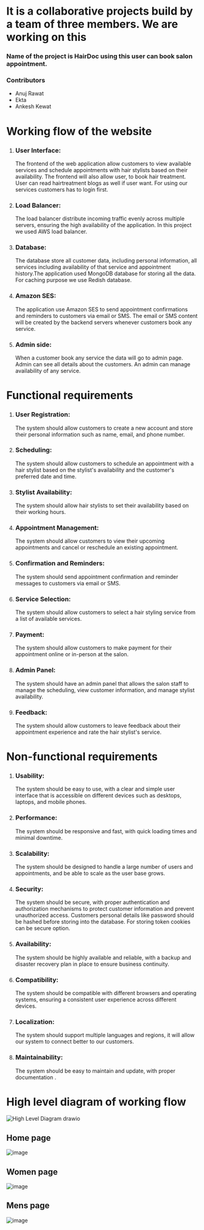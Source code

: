 <h1>It is a collaborative projects build by a team of three members. We are working on this</h1>
<h3>Name of the project is HairDoc using this user can book salon appointment.</h3>


<h3>Contributors</h3>
<ul>
<li>Anuj Rawat</li>
<li>Ekta</li>
<li>Ankesh Kewat</li>
</ul>

<!-- working flow of the -->

<h1>Working flow of the website</h1>

<ol>

   <li>
   <h3>User Interface:</h3>
   The frontend of the web application allow customers to view available services and schedule appointments with hair stylists based on their availability. The frontend will also allow user, to book hair treatment. User can read hairtreatment blogs as well if user want.
   For using our services customers has to login first.
   </li>

   
   <li>
   <h3>Load Balancer:</h3>
 The load balancer distribute incoming traffic evenly across multiple servers, ensuring the high availability of the application. In this project we used AWS load balancer.
   </li>

   <li>
   <h3>Database:</h3>
 The database store all customer data, including personal information, all services including availability of that service and appointment history.The application used MongoDB database for storing all the data. For caching purpose we use Redish database.
   </li>

   <li>
   <h3>Amazon SES:</h3>
The application use Amazon SES to send appointment confirmations and reminders to customers via email or SMS. The email or SMS content will be created by the backend servers whenever customers book any service.

   </li>
   <li>
   <h3>Admin side:</h3>
   When a customer book any service the data will go to admin page. Admin can see all details about the customers.
   An admin can manage availability of any service.
   </li>

</ol>

<h1>Functional requirements</h1>
<ol>
  <li>
  <h3>User Registration:</h3>
 The system should allow customers to create a new account and store their personal information such as name, email, and phone number.
  </li>

<li>
  <h3>Scheduling: </h3>
The system should allow customers to schedule an appointment with a hair stylist based on the stylist's availability and the customer's preferred date and time.

</li>

<li>
  <h3>Stylist Availability:  </h3>
The system should allow hair stylists to set their availability based on their working hours.

</li>

<li>
  <h3>Appointment Management: </h3>
The system should allow customers to view their upcoming appointments and cancel or reschedule an existing appointment.
</li>

<li>
  <h3> Confirmation and Reminders: </h3>
The system should send appointment confirmation and reminder messages to customers via email or SMS.
</li>

<li>
  <h3>Service Selection: </h3>
The system should allow customers to select a hair styling service from a list of available services.
</li>
<li>
  <h3>Payment: </h3>
The system should allow customers to make payment for their appointment online or in-person at the salon.
</li>
<li>
  <h3> Admin Panel:</h3>
The system should have an admin panel that allows the salon staff to manage the scheduling, view customer information, and manage stylist availability.
</li>
<li>
  <h3>Feedback: </h3>
The system should allow customers to leave feedback about their appointment experience and rate the hair stylist's service. 
</li>
</ol>

<h1>Non-functional requirements</h1>

<ol>
<li>
  <h3>Usability: </h3>
  The system should be easy to use, with a clear and simple user interface that is accessible on different devices such as desktops, laptops, and mobile phones.
</li>
<li>
  <h3>Performance:</h3>
The system should be responsive and fast, with quick loading times and minimal downtime.
</li>
<li>
  <h3>Scalability: </h3>
The system should be designed to handle a large number of users and appointments, and be able to scale as the user base grows.

</li>
<li>
  <h3>Security:</h3>
The system should be secure, with proper authentication and authorization mechanisms to protect customer information and prevent unauthorized access. Customers personal details like password should be hashed before storing into the database. For storing token cookies can be secure option.
</li>
<li>
  <h3>Availability:</h3>
The system should be highly available and reliable, with a backup and disaster recovery plan in place to ensure business continuity.
</li>
<li>
  <h3>Compatibility: </h3>
The system should be compatible with different browsers and operating systems, ensuring a consistent user experience across different devices.


</li>
<li>
  <h3>Localization:</h3>
The system should support multiple languages and regions, it will allow our system to connect better to our customers.
</li>
<li>
  <h3>Maintainability:</h3>
The system should be easy to maintain and update, with proper documentation .
</li>

</ol>

<h1>High level diagram of working flow</h1>

![High Level Diagram drawio](https://user-images.githubusercontent.com/60172576/220530093-7ee747bd-2085-4337-817d-3cf1cbdbac07.png)

## Home page
![image](https://user-images.githubusercontent.com/60172576/221766629-d8ba37a9-4101-4a52-aba6-fa0e03b5b4b1.png)

## Women page
![image](https://user-images.githubusercontent.com/60172576/221769483-f1e54fb0-c97e-4a65-8629-7e5a638819cf.png)

## Mens page
![image](https://user-images.githubusercontent.com/60172576/221769616-33574d21-f0e0-47cd-a42c-96c254816171.png)


